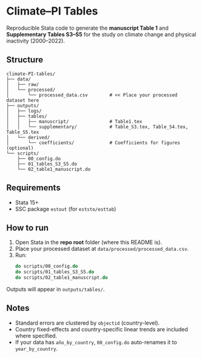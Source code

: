 # Climate–PI Tables

Reproducible Stata code to generate the **manuscript Table 1** and **Supplementary Tables S3–S5** for the study on climate change and physical inactivity (2000–2022).

## Structure
```
climate-PI-tables/
├── data/
│   ├── raw/
│   └── processed/
│       └── processed_data.csv        # << Place your processed dataset here
├── outputs/
│   ├── logs/
│   ├── tables/
│   │   ├── manuscript/               # Table1.tex
│   │   └── supplementary/            # Table_S3.tex, Table_S4.tex, Table_S5.tex
│   └── derived/
│       └── coefficients/             # Coefficients for figures (optional)
└── scripts/
    ├── 00_config.do
    ├── 01_tables_S3_S5.do
    └── 02_table1_manuscript.do
```

## Requirements
- Stata 15+ 
- SSC package `estout` (for `eststo/esttab`)

## How to run
1. Open Stata in the **repo root** folder (where this README is).
2. Place your processed dataset at `data/processed/processed_data.csv`.
3. Run:
   ```stata
   do scripts/00_config.do
   do scripts/01_tables_S3_S5.do
   do scripts/02_table1_manuscript.do
   ```

Outputs will appear in `outputs/tables/`.

## Notes
- Standard errors are clustered by `objectid` (country-level).
- Country fixed-effects and country-specific linear trends are included where specified.
- If your data has `año_by_country`, `00_config.do` auto-renames it to `year_by_country`.

